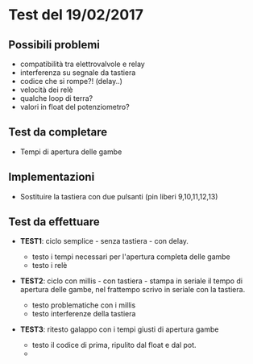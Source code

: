 # Test del 19/02/2017

## Possibili problemi
 - compatibilità tra elettrovalvole e relay
 - interferenza su segnale da tastiera
 - codice che si rompe?! (delay..)
 - velocità dei relè
 - qualche loop di terra?
 - valori in float del potenziometro?

## Test da completare
 - Tempi di apertura delle gambe

## Implementazioni
 - Sostituire la tastiera con due pulsanti (pin liberi 9,10,11,12,13)

## Test da effettuare
 - **TEST1**: ciclo semplice - senza tastiera - con delay.
 	- testo i tempi necessari per l'apertura completa delle gambe
 	- testo i relè

 - **TEST2**: ciclo con millis - con tastiera - stampa in seriale il tempo di apertura delle gambe, nel frattempo scrivo in seriale con la tastiera.
 	- testo problematiche con i millis
 	- testo interferenze della tastiera
 
 - **TEST3**: ritesto galappo con i tempi giusti di apertura gambe
 	- testo il codice di prima, ripulito dal float e dal pot.
 	- 
